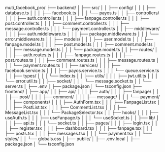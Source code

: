 muti_facebook_pro/
├── backend/
│   ├── src/
│   │   ├── config/
│   │   │   ├── database.ts
│   │   │   ├── facebook.ts
│   │   │   └── payos.ts
│   │   ├── controllers/
│   │   │   ├── auth.controller.ts
│   │   │   ├── fanpage.controller.ts
│   │   │   ├── post.controller.ts
│   │   │   ├── comment.controller.ts
│   │   │   ├── message.controller.ts
│   │   │   └── payment.controller.ts
│   │   ├── middleware/
│   │   │   ├── auth.middleware.ts
│   │   │   ├── package.middleware.ts
│   │   │   └── error.middleware.ts
│   │   ├── models/
│   │   │   ├── user.model.ts
│   │   │   ├── fanpage.model.ts
│   │   │   ├── post.model.ts
│   │   │   ├── comment.model.ts
│   │   │   ├── message.model.ts
│   │   │   └── package.model.ts
│   │   ├── routes/
│   │   │   ├── auth.routes.ts
│   │   │   ├── fanpage.routes.ts
│   │   │   ├── post.routes.ts
│   │   │   ├── comment.routes.ts
│   │   │   ├── message.routes.ts
│   │   │   └── payment.routes.ts
│   │   ├── services/
│   │   │   ├── facebook.service.ts
│   │   │   ├── payos.service.ts
│   │   │   └── queue.service.ts
│   │   ├── types/
│   │   │   └── index.ts
│   │   ├── utils/
│   │   │   ├── jwt.util.ts
│   │   │   └── error.util.ts
│   │   ├── socket/
│   │   │   └── message.socket.ts
│   │   └── server.ts
│   ├── .env
│   ├── package.json
│   └── tsconfig.json
├── frontend/
│   ├── app/
│   │   ├── api/
│   │   │   ├── auth/
│   │   │   ├── fanpage/
│   │   │   ├── post/
│   │   │   ├── comment/
│   │   │   ├── message/
│   │   │   └── payment/
│   │   ├── components/
│   │   │   ├── AuthForm.tsx
│   │   │   ├── FanpageList.tsx
│   │   │   ├── PostList.tsx
│   │   │   ├── CommentList.tsx
│   │   │   ├── MessageList.tsx
│   │   │   └── PackageSelector.tsx
│   │   ├── hooks/
│   │   │   ├── useAuth.ts
│   │   │   ├── useFanpage.ts
│   │   │   └── useSocket.ts
│   │   ├── lib/
│   │   │   ├── api.ts
│   │   │   └── socket.ts
│   │   ├── pages/
│   │   │   ├── login.tsx
│   │   │   ├── register.tsx
│   │   │   ├── dashboard.tsx
│   │   │   ├── fanpage.tsx
│   │   │   ├── posts.tsx
│   │   │   ├── messages.tsx
│   │   │   └── payment.tsx
│   │   └── styles/
│   │       └── globals.css
│   ├── public/
│   ├── .env.local
│   ├── package.json
│   └── tsconfig.json